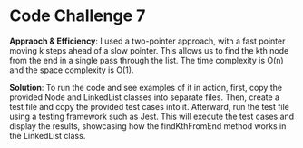 # Code Challenge 7

**Appraoch & Efficiency**:
I used a two-pointer approach, with a fast pointer moving k steps ahead of a slow pointer. This allows us to find the kth node from the end in a single pass through the list. The time complexity is O(n) and the space complexity is O(1).

**Solution**:
To run the code and see examples of it in action, first, copy the provided Node and LinkedList classes into separate files. Then, create a test file and copy the provided test cases into it. Afterward, run the test file using a testing framework such as Jest. This will execute the test cases and display the results, showcasing how the findKthFromEnd method works in the LinkedList class.

